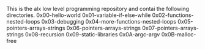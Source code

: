 This is the alx low level programming repository and contai the following directories.
0x00-hello-world
0x01-variable-if-else-while
0x02-functions-nested-loops
0x03-debugging
0x04-more-functions-nested-loops
0x05-pointers-arrays-strings
0x06-pointers-arrays-strings
0x07-pointers-arrays-strings
0x08-recursion
0x09-static-libraries
0x0A-argc-argv
0x0B-malloc-free
